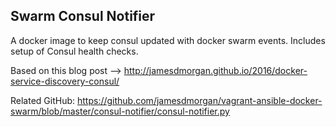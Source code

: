 Swarm Consul Notifier
----------------------

A docker image to keep consul updated with docker swarm events. Includes setup of Consul health checks.

Based on this blog post --> http://jamesdmorgan.github.io/2016/docker-service-discovery-consul/

Related GitHub: https://github.com/jamesdmorgan/vagrant-ansible-docker-swarm/blob/master/consul-notifier/consul-notifier.py



